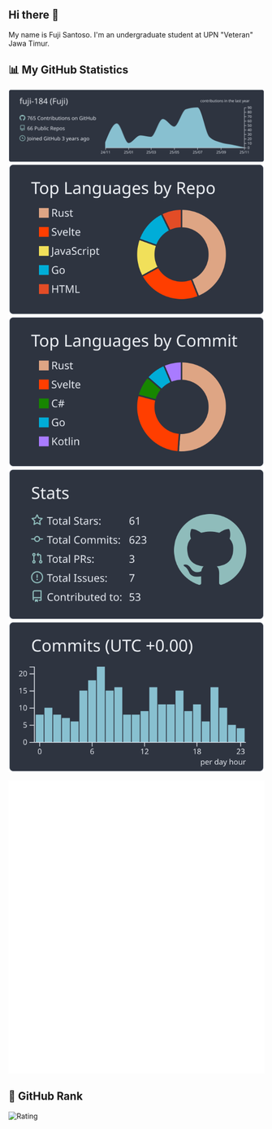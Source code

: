 ## Hi there 👋

My name is Fuji Santoso. I'm an undergraduate student at UPN "Veteran" Jawa Timur.

## 📊 My GitHub Statistics

![Profile Details](profile-summary-card-output/nord_dark/0-profile-details.svg)
![Repos Per Language](profile-summary-card-output/nord_dark/1-repos-per-language.svg)
![Most Commit Language](profile-summary-card-output/nord_dark/2-most-commit-language.svg)
![Stats](profile-summary-card-output/nord_dark/3-stats.svg)
![Productive Time](profile-summary-card-output/nord_dark/4-productive-time.svg)

<img width="625em" src="./github-metrics.svg" alt="GitHub Metrics"/>

## 🏅 GitHub Rank

![Rating](https://img.shields.io/badge/GitHub%20Rating-A%2B-blue?style=for-the-badge)
